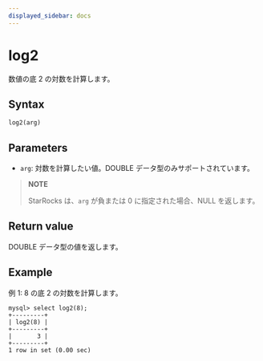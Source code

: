 ```yaml
---
displayed_sidebar: docs
---
```


# log2

数値の底 2 の対数を計算します。

## Syntax

```SQL
log2(arg)
```

## Parameters

- `arg`: 対数を計算したい値。DOUBLE データ型のみサポートされています。

> **NOTE**
>
> StarRocks は、`arg` が負または 0 に指定された場合、NULL を返します。

## Return value

DOUBLE データ型の値を返します。

## Example

例 1: 8 の底 2 の対数を計算します。

```Plain
mysql> select log2(8);
+---------+
| log2(8) |
+---------+
|       3 |
+---------+
1 row in set (0.00 sec)
```